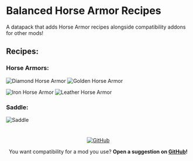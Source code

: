# Balanced Horse Armor Recipes
A datapack that adds Horse Armor recipes alongside compatibility addons for other mods!

## Recipes:
### Horse Armors:
![Diamond Horse Armor](https://cdn.modrinth.com/data/cached_images/93b90856face39bce9a751ef8409c11024c06b1b.png)
![Golden Horse Armor](https://cdn.modrinth.com/data/cached_images/30d6f64bd3b2cb9ccf1f970ed560d0a3a45c9e21.png)

![Iron Horse Armor](https://cdn.modrinth.com/data/cached_images/9a9fe036e46b340f82525766652d84cb96400200.png)
![Leather Horse Armor](https://cdn.modrinth.com/data/cached_images/8ed7f2da7870bf4cda5fd71ae371720d7095461e.png)

### Saddle:
![Saddle](https://cdn.modrinth.com/data/cached_images/585d61a436820647d812a559837e3ce803b6fe0d.png)

#

<div align="center">
<a href="https://github.com/Fyoncle/Balanced-Horse-Armor-Recipes" rel="noopener nofollow ugc">
<img src="https://wsrv.nl/?url=https://i.ibb.co/N9s5hz1/github.png" alt="GitHub"></a> 
  
You want compatibility for a mod you use? **Open a suggestion on [GitHub](https://github.com/Fyoncle/Balanced-Horse-Armor-Recipes/issues/new?template=feature_request.yml)!**
</div>
